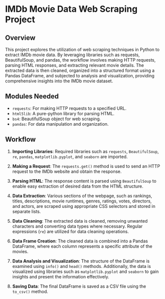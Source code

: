 # IMDb Movie Data Web Scraping Project

## Overview

This project explores the utilization of web scraping techniques in Python to extract IMDb movie data. By leveraging libraries such as requests, BeautifulSoup, and pandas, the workflow involves making HTTP requests, parsing HTML responses, and extracting relevant movie details. The extracted data is then cleaned, organized into a structured format using a Pandas DataFrame, and subjected to analysis and visualization, providing comprehensive insights into the IMDb movie dataset.

## Modules Needed

- `requests`: For making HTTP requests to a specified URL.
- `html5lib`: A pure-python library for parsing HTML.
- `bs4`: BeautifulSoup object for web scraping.
- `pandas`: For data manipulation and organization.

## Workflow

1. **Importing Libraries**: Required libraries such as `requests`, `BeautifulSoup`, `re`, `pandas`, `matplotlib.pyplot`, and `seaborn` are imported.
   
2. **Making a Request**: The `requests.get()` method is used to send an HTTP request to the IMDb website and obtain the response.

3. **Parsing HTML**: The response content is parsed using `BeautifulSoup` to enable easy extraction of desired data from the HTML structure.

4. **Data Extraction**: Various sections of the webpage, such as rankings, titles, descriptions, movie runtimes, genres, ratings, votes, directors, and actors, are scraped using appropriate CSS selectors and stored in separate lists.

5. **Data Cleaning**: The extracted data is cleaned, removing unwanted characters and converting data types where necessary. Regular expressions (`re`) are utilized for data cleaning operations.

6. **Data Frame Creation**: The cleaned data is combined into a Pandas DataFrame, where each column represents a specific attribute of the movies.

7. **Data Analysis and Visualization**: The structure of the DataFrame is examined using `info()` and `head()` methods. Additionally, the data is visualized using libraries such as `matplotlib.pyplot` and `seaborn` to gain insights and present the information effectively.

8. **Saving Data**: The final DataFrame is saved as a CSV file using the `to_csv()` method.
